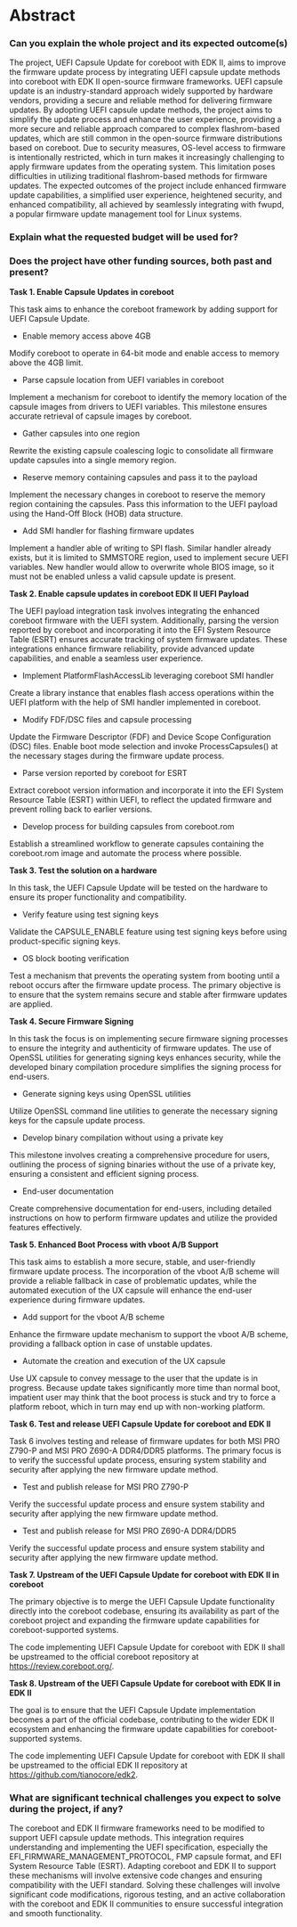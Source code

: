 # Abstract

### Can you explain the whole project and its expected outcome(s)

The project, UEFI Capsule Update for coreboot with EDK II, aims to improve the
firmware update process by integrating UEFI capsule update methods into coreboot
with EDK II open-source firmware frameworks. UEFI capsule update is an
industry-standard approach widely supported by hardware vendors, providing a
secure and reliable method for delivering firmware updates. By adopting UEFI
capsule update methods, the project aims to simplify the update process and
enhance the user experience, providing a more secure and reliable approach
compared to complex flashrom-based updates, which are still common in the
open-source firmware distributions based on coreboot. Due to security measures,
OS-level access to firmware is intentionally restricted, which in turn makes it
increasingly challenging to apply firmware updates from the operating system.
This limitation poses difficulties in utilizing traditional flashrom-based
methods for firmware updates. The expected outcomes of the project include
enhanced firmware update capabilities, a simplified user experience, heightened
security, and enhanced compatibility, all achieved by seamlessly integrating
with fwupd, a popular firmware update management tool for Linux systems.

### Explain what the requested budget will be used for?

### Does the project have other funding sources, both past and present?

**Task 1. Enable Capsule Updates in coreboot**

This task aims to enhance the coreboot framework by adding support for UEFI
Capsule Update.

* Enable memory access above 4GB

Modify coreboot to operate in 64-bit mode and enable access to memory above the
4GB limit.

* Parse capsule location from UEFI variables in coreboot

Implement a mechanism for coreboot to identify the memory location of the
capsule images from drivers to UEFI variables. This milestone ensures accurate
retrieval of capsule images by coreboot.

* Gather capsules into one region

Rewrite the existing capsule coalescing logic to consolidate all firmware update
capsules into a single memory region.

* Reserve memory containing capsules and pass it to the payload

Implement the necessary changes in coreboot to reserve the memory region
containing the capsules. Pass this information to the UEFI payload using the
Hand-Off Block (HOB) data structure.

* Add SMI handler for flashing firmware updates

Implement a handler able of writing to SPI flash. Similar handler already
exists, but it is limited to SMMSTORE region, used to implement secure UEFI
variables. New handler would allow to overwrite whole BIOS image, so it must not
be enabled unless a valid capsule update is present.

**Task 2. Enable capsule updates in coreboot EDK II UEFI Payload**

The UEFI payload integration task involves integrating the enhanced coreboot
firmware with the UEFI system. Additionally, parsing the version reported by
coreboot and incorporating it into the EFI System Resource Table (ESRT) ensures
accurate tracking of system firmware updates. These integrations enhance
firmware reliability, provide advanced update capabilities, and enable a
seamless user experience.

* Implement PlatformFlashAccessLib leveraging coreboot SMI handler

Create a library instance that enables flash access operations within the UEFI
platform with the help of SMI handler implemented in coreboot.

* Modify FDF/DSC files and capsule processing

Update the Firmware Descriptor (FDF) and Device Scope Configuration (DSC) files.
Enable boot mode selection and invoke ProcessCapsules() at the necessary stages
during the firmware update process.

* Parse version reported by coreboot for ESRT

Extract coreboot version information and incorporate it into the EFI System
Resource Table (ESRT) within UEFI, to reflect the updated firmware and prevent
rolling back to earlier versions.

* Develop process for building capsules from coreboot.rom 

Establish a streamlined workflow to generate capsules containing the
coreboot.rom image and automate the process where possible.

**Task 3. Test the solution on a hardware**

In this task, the UEFI Capsule Update will be tested on the hardware to ensure
its proper functionality and compatibility.

* Verify feature using test signing keys

Validate the CAPSULE_ENABLE feature using test signing keys before using
product-specific signing keys.

* OS block booting verification

Test a mechanism that prevents the operating system from booting until a reboot
occurs after the firmware update process. The primary objective is to ensure
that the system remains secure and stable after firmware updates are applied.

**Task 4. Secure Firmware Signing**

In this task the focus is on implementing secure firmware signing processes to
ensure the integrity and authenticity of firmware updates. The use of OpenSSL
utilities for generating signing keys enhances security, while the developed
binary compilation procedure simplifies the signing process for end-users.

* Generate signing keys using OpenSSL utilities

Utilize OpenSSL command line utilities to generate the necessary signing keys
for the capsule update process.

* Develop binary compilation without using a private key

This milestone involves creating a comprehensive procedure for users, outlining
the process of signing binaries without the use of a private key, ensuring a
consistent and efficient signing process.

* End-user documentation

Create comprehensive documentation for end-users, including detailed
instructions on how to perform firmware updates and utilize the provided
features effectively.

**Task 5. Enhanced Boot Process with vboot A/B Support**

This task aims to establish a more secure, stable, and user-friendly firmware
update process. The incorporation of the vboot A/B scheme will provide a
reliable fallback in case of problematic updates, while the automated execution
of the UX capsule will enhance the end-user experience during firmware updates.

* Add support for the vboot A/B scheme

Enhance the firmware update mechanism to support the vboot A/B scheme, providing
a fallback option in case of unstable updates.

* Automate the creation and execution of the UX capsule

Use UX capsule to convey message to the user that the update is in progress.
Because update takes significantly more time than normal boot, impatient user
may think that the boot process is stuck and try to force a platform reboot,
which in turn may end up with non-working platform.

**Task 6. Test and release UEFI Capsule Update for coreboot and EDK II**

Task 6 involves testing and release of firmware updates for both MSI PRO Z790-P
and MSI PRO Z690-A DDR4/DDR5 platforms. The primary focus is to verify the
successful update process, ensuring system stability and security after applying
the new firmware update method.

* Test and publish release for MSI PRO Z790-P

Verify the successful update process and ensure system stability and security
after applying the new firmware update method.

* Test and publish release for MSI PRO Z690-A DDR4/DDR5

Verify the successful update process and ensure system stability and security
after applying the new firmware update method.

**Task 7. Upstream of the UEFI Capsule Update for coreboot with EDK II in
coreboot**

The primary objective is to merge the UEFI Capsule Update functionality directly
into the coreboot codebase, ensuring its availability as part of the coreboot
project and expanding the firmware update capabilities for coreboot-supported
systems.

The code implementing UEFI Capsule Update for coreboot with EDK II shall be
upstreamed to the official coreboot repository at https://review.coreboot.org/.

**Task 8. Upstream of the UEFI Capsule Update for coreboot with EDK II in EDK
II**

The goal is to ensure that the UEFI Capsule Update implementation becomes a part
of the official codebase, contributing to the wider EDK II ecosystem and
enhancing the firmware update capabilities for coreboot-supported systems.

The code implementing UEFI Capsule Update for coreboot with EDK II shall be
upstreamed to the official EDK II repository at
https://github.com/tianocore/edk2.

### What are significant technical challenges you expect to solve during the project, if any?

The coreboot and EDK II firmware frameworks need to be modified to support UEFI
capsule update methods. This integration requires understanding and implementing
the UEFI specification, especially the EFI_FIRMWARE_MANAGEMENT_PROTOCOL, FMP
capsule format, and EFI System Resource Table (ESRT). Adapting coreboot and EDK
II to support these mechanisms will involve extensive code changes and ensuring
compatibility with the UEFI standard. Solving these challenges will involve
significant code modifications, rigorous testing, and an active collaboration
with the coreboot and EDK II communities to ensure successful integration and
smooth functionality.
